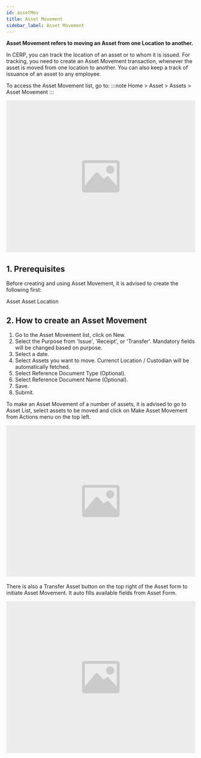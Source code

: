 ```yaml
---
id: assetMov
title: Asset Movement
sidebar_label: Asset Movement
---
```


**Asset Movement refers to moving an Asset from one Location to another.**

In CERP, you can track the location of an asset or to whom it is issued. For tracking, you need to create an Asset Movement transaction, whenever the asset is moved from one location to another. You can also keep a track of issuance of an asset to any employee.

To access the Asset Movement list, go to:
:::note
Home > Asset > Assets > Asset Movement
:::

![image](images/image.jpg)

## 1. Prerequisites

Before creating and using Asset Movement, it is advised to create the following first:

Asset
Asset Location

## 2. How to create an Asset Movement

1. Go to the Asset Movement list, click on New.
1. Select the Purpose from 'Issue', 'Receipt', or 'Transfer'. Mandatory fields will be changed based on purpose.
1. Select a date.
1. Select Assets you want to move. Currenct Location / Custodian will be automatically fetched.
1. Select Reference Document Type (Optional).
1. Select Reference Document Name (Optional).
1. Save.
1. Submit.

To make an Asset Movement of a number of assets, it is advised to go to Asset List, select assets to be moved and click on Make Asset Movement from Actions menu on the top left.

![image](images/image.jpg)

There is also a Transfer Asset button on the top right of the Asset form to initiate Asset Movement. It auto fills available fields from Asset Form.

![image](images/image.jpg)
